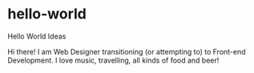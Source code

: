 # hello-world
Hello World Ideas 

Hi there!
I am Web Designer transitioning (or attempting to) to Front-end Development.
I love music, travelling, all kinds of food and beer!
